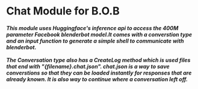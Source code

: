# Chat Module for B.O.B

<h5>This module uses Huggingface's inference api to access the 400M parameter Facebook blenderbot model.It comes with a converstion type and an input function to generate a simple shell to communicate with blenderbot. <br><br>The Conversation type also has a CreateLog method which is used files that end with "{filename}.chat.json". chat.json is a way to save converstions so that they can be loaded instantly for responses that are already known. It is also way to continue where a conversation left off.</h5>
